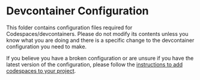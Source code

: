 # Devcontainer Configuration

This folder contains configuration files required for Codespaces/devcontainers.
Please do not modify its contents unless you know what you are doing and there
is a specific change to the devcontainer configuration you need to make.

If you believe you have a broken configuration or are unsure if you have the
latest version of the configuration, please follow the 
[instructions to add codespaces to your project](https://docs.opensafely.org/getting-started/how-to/add-github-codespaces-to-your-project/).
